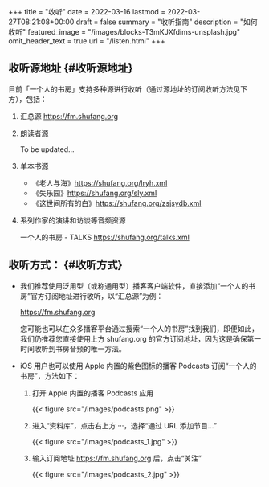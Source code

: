 +++
title = "收听"
date = 2022-03-16
lastmod = 2022-03-27T08:21:08+00:00
draft = false
summary = "收听指南"
description = "如何收听"
featured_image = "/images/blocks-T3mKJXfdims-unsplash.jpg"
omit_header_text = true
url = "/listen.html"
+++

## 收听源地址 {#收听源地址}

目前「一个人的书房」支持多种源进行收听（通过源地址的订阅收听方法见下方），包括：

1.  汇总源 <https://fm.shufang.org>

2.  朗读者源

    To be updated...

3.  单本书源
    - 《老人与海》<https://shufang.org/lryh.xml>
    - 《失乐园》<https://shufang.org/sly.xml>
    - 《这世间所有的白》<https://shufang.org/zsjsydb.xml>

4.  系列作家的演讲和访谈等音频资源

    一个人的书房 - TALKS <https://shufang.org/talks.xml>


## 收听方式： {#收听方式}

-   我们推荐使用泛用型（或称通用型）播客客户端软件，直接添加“一个人的书房”官方订阅地址进行收听，以“汇总源”为例：

    <https://fm.shufang.org>

    您可能也可以在众多播客平台通过搜索“一个人的书房”找到我们，即便如此，我们仍推荐您直接使用上方 shufang.org 的官方订阅地址，因为这是确保第一时间收听到书房音频的唯一方法。

-   iOS 用户也可以使用 Apple 内置的紫色图标的播客 Podcasts 订阅“一个人的书房”，方法如下：
    1.  打开 Apple 内置的播客 Podcasts 应用

        {{< figure src="/images/podcasts.png" >}}

    2.  进入“资料库”，点击右上方 ···，选择“通过 URL 添加节目…”

        {{< figure src="/images/podcasts_1.jpg" >}}

    3.  输入订阅地址 <https://fm.shufang.org> 后，点击“关注”

        {{< figure src="/images/podcasts_2.jpg" >}}